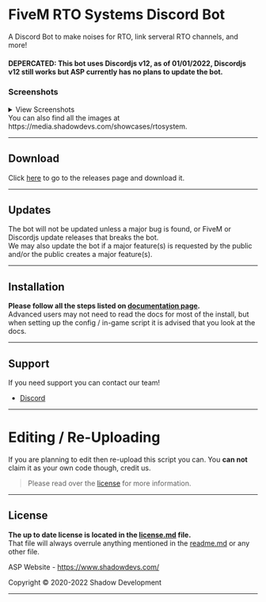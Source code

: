 # FiveM RTO Systems Discord Bot
A Discord Bot to make noises for RTO, link serveral RTO channels, and more!

#### DEPERCATED: This bot uses Discordjs v12, as of 01/01/2022, Discordjs v12 still works but ASP currently has no plans to update the bot.

### Screenshots

<details>
<summary>View Screenshots</summary>

|Description|Image|
|:-:|:-:|
|Short Video Example|[Video Link (Middle Mouse Click Me!)](https://media.shadowdevs.com/videos/RTOBot/VideoShowcase)|
|Help Command|![Help_CMD](https://media.shadowdevs.com/images/RTOBot/HelpCMD.png)|
|Logs|![Logs](https://media.shadowdevs.com/images/RTOBot/Logs.png)|
|In-Game Logs|![In-Game_Logs](https://media.shadowdevs.com/images/RTOBot/InGameLogs.png)|
</details>
You can also find all the images at https://media.shadowdevs.com/showcases/rtosystem.

--------

## Download

Click [here](https://github.com/Shadow-Develops/rto-systems/releases) to go to the releases page and download it.

--------

## Updates

The bot will not be updated unless a major bug is found, or FiveM or Discordjs update releases that breaks the bot.<br>
We may also update the bot if a major feature(s) is requested by the public and/or the public creates a major feature(s).

--------

## Installation

**Please follow all the steps listed on [documentation page](https://docs.shadowdevs.com/rtosystem).**<br>
Advanced users may not need to read the docs for most of the install, but when setting up the config / in-game script it is advised that you look at the docs.

--------

## Support
If you need support you can contact our team!

- [Discord](https://discord.shadowdevs.com)


--------

# Editing / Re-Uploading

If you are planning to edit then re-upload this script you can. You **can not** claim it as your own code though, credit us.
> Please read over the [license](LICENSE.md) for more information.

--------

## License
**The up to date license is located in the [license.md](LICENSE.md) file.**<br>
That file will always overrule anything mentioned in the [readme.md](README.md) or any other file.


ASP Website - https://www.shadowdevs.com/

Copyright © 2020-2022 Shadow Development

----
